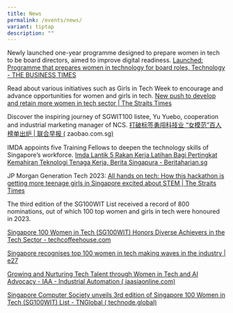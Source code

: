 ```yaml
---
title: News
permalink: /events/news/
variant: tiptap
description: ""
---
```

<p>Newly launched one-year programme designed to prepare women in tech to
be board directors, aimed to improve digital readiness. <a href="https://www.businesstimes.com.sg/startups-tech/technology/launched-programme-prepares-women-technology-board-roles" rel="noopener noreferrer nofollow" target="_blank">Launched: Programme that prepares women in technology for board roles, Technology - THE BUSINESS TIMES</a>
</p>
<p>Read about various initiatives such as Girls in Tech Week to encourage
and advance opportunities for women and girls in tech. <a href="https://www.straitstimes.com/singapore/new-push-to-develop-and-retain-more-women-in-tech-sector" rel="noopener noreferrer nofollow" target="_blank">New push to develop and retain more women in tech sector | The Straits Times</a>
</p>
<p>Discover the inspiring journey of SGWIT100 listee, Yu Yuebo, cooperation
and industrial marketing manager of NCS. <a href="https://www.zaobao.com.sg/news/singapore/story20230905-1430348" rel="noopener noreferrer nofollow" target="_blank">打破标签勇闯科技业 “女模范”百人榜单出炉 | 联合早报 (</a> 
<a rel="noopener noreferrer nofollow" target="_blank">zaobao.com.sg</a><a href="https://www.zaobao.com.sg/news/singapore/story20230905-1430348" rel="noopener noreferrer nofollow" target="_blank">)</a>
</p>
<p>IMDA appoints five Training Fellows to deepen the technology skills of
Singapore’s workforce. <a href="https://www.beritaharian.sg/setempat/imda-lantik-5-rakan-kerja-latihan-bagi-pertingkat-kemahiran-teknologi-tenaga-kerja" rel="noopener noreferrer nofollow" target="_blank">Imda Lantik 5 Rakan Kerja Latihan Bagi Pertingkat Kemahiran Teknologi Tenaga Kerja, Berita Singapura - Beritaharian.sg</a>
</p>
<p>JP Morgan Generation Tech 2023: <a href="https://www.straitstimes.com/tech/how-a-jp-morgan-hackathon-is-getting-more-teenage-girls-in-singapore-excited-about-stem" rel="noopener noreferrer nofollow" target="_blank">All hands on tech: How this hackathon is getting more teenage girls in Singapore excited about STEM | The Straits Times</a>
</p>
<p>The third edition of the SG100WIT List received a record of 800 nominations,
out of which 100 top women and girls in tech were honoured in 2023.</p>
<p><a href="https://techcoffeehouse.com/2023/09/05/singapore-100-women-in-tech-sg100wit-honors-diverse-achievers-in-the-tech-sector/" rel="noopener noreferrer nofollow" target="_blank">Singapore 100 Women in Tech (SG100WIT) Honors Diverse Achievers in the Tech Sector - techcoffeehouse.com</a>
</p>
<p><a href="https://e27.co/singapore-recognises-top-100-women-in-tech-making-waves-in-the-industry-20230905/" rel="noopener noreferrer nofollow" target="_blank">Singapore recognises top 100 women in tech making waves in the industry | e27</a>
</p>
<p><a href="https://www.iaasiaonline.com/growing-and-nurturing-tech-talent-through-women-in-tech-and-ai-advocacy/" rel="noopener noreferrer nofollow" target="_blank">Growing and Nurturing Tech Talent through Women in Tech and AI Advocacy - IAA - Industrial Automation ( iaasiaonline.com) </a>
</p>
<p><a href="Singapore Computer Society unveils 3rd edition of Singapore 100 Women in Tech (SG100WIT) List - TNGlobal ( technode.global)" rel="noopener noreferrer nofollow" target="_blank">Singapore Computer Society unveils 3rd edition of Singapore 100 Women in Tech (SG100WIT) List - TNGlobal ( technode.global) </a>
</p>
<p></p>